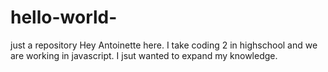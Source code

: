 # hello-world-
just a repository 
Hey Antoinette here. I take coding 2 in highschool and we are working in javascript. I jsut wanted to expand my knowledge.
